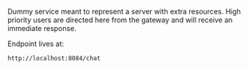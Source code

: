 Dummy service meant to represent a server with extra resources. High priority users are directed here from the gateway and will receive an immediate response.

Endpoint lives at:

``` 
http://localhost:8084/chat
```